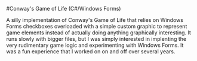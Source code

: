 #Conway's Game of Life (C#/Windows Forms)

A silly implementation of Conway's Game of Life that relies on Windows Forms checkboxes overloaded with a simple custom graphic to represent game elements instead of actually doing anything graphically interesting. It runs slowly with bigger files, but I 
was simply interested in implenting the very rudimentary game logic and experimenting with Windows Forms. It was a fun experience that I worked on on and off over several years. 
